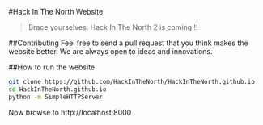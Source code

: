#Hack In The North Website
> Brace yourselves. Hack In The North 2 is coming !!

##Contributing
Feel free to send a pull request that you think makes the website better. We are always open to ideas and innovations. 

##How to run the website
```bash
git clone https://github.com/HackInTheNorth/HackInTheNorth.github.io
cd HackInTheNorth.github.io
python -m SimpleHTTPServer
```

Now browse to http://localhost:8000
